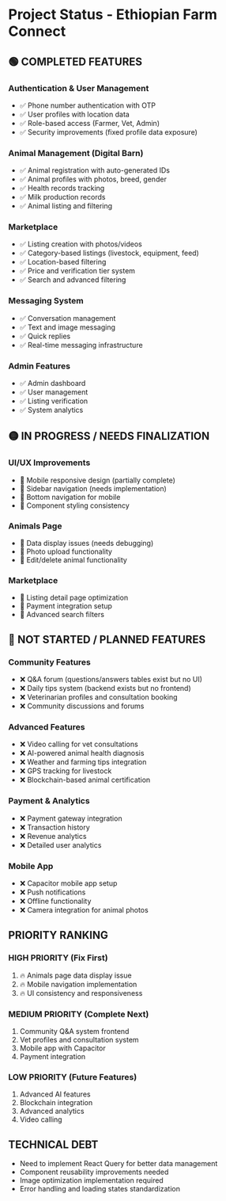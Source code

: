 # Project Status - Ethiopian Farm Connect

## 🟢 COMPLETED FEATURES

### Authentication & User Management
- ✅ Phone number authentication with OTP
- ✅ User profiles with location data
- ✅ Role-based access (Farmer, Vet, Admin)
- ✅ Security improvements (fixed profile data exposure)

### Animal Management (Digital Barn)
- ✅ Animal registration with auto-generated IDs
- ✅ Animal profiles with photos, breed, gender
- ✅ Health records tracking
- ✅ Milk production records
- ✅ Animal listing and filtering

### Marketplace
- ✅ Listing creation with photos/videos
- ✅ Category-based listings (livestock, equipment, feed)
- ✅ Location-based filtering
- ✅ Price and verification tier system
- ✅ Search and advanced filtering

### Messaging System
- ✅ Conversation management
- ✅ Text and image messaging
- ✅ Quick replies
- ✅ Real-time messaging infrastructure

### Admin Features
- ✅ Admin dashboard
- ✅ User management
- ✅ Listing verification
- ✅ System analytics

## 🟡 IN PROGRESS / NEEDS FINALIZATION

### UI/UX Improvements
- 🔄 Mobile responsive design (partially complete)
- 🔄 Sidebar navigation (needs implementation)
- 🔄 Bottom navigation for mobile
- 🔄 Component styling consistency

### Animals Page
- 🔄 Data display issues (needs debugging)
- 🔄 Photo upload functionality
- 🔄 Edit/delete animal functionality

### Marketplace
- 🔄 Listing detail page optimization
- 🔄 Payment integration setup
- 🔄 Advanced search filters

## 🔴 NOT STARTED / PLANNED FEATURES

### Community Features
- ❌ Q&A forum (questions/answers tables exist but no UI)
- ❌ Daily tips system (backend exists but no frontend)
- ❌ Veterinarian profiles and consultation booking
- ❌ Community discussions and forums

### Advanced Features
- ❌ Video calling for vet consultations
- ❌ AI-powered animal health diagnosis
- ❌ Weather and farming tips integration
- ❌ GPS tracking for livestock
- ❌ Blockchain-based animal certification

### Payment & Analytics
- ❌ Payment gateway integration
- ❌ Transaction history
- ❌ Revenue analytics
- ❌ Detailed user analytics

### Mobile App
- ❌ Capacitor mobile app setup
- ❌ Push notifications
- ❌ Offline functionality
- ❌ Camera integration for animal photos

## PRIORITY RANKING

### HIGH PRIORITY (Fix First)
1. 🔥 Animals page data display issue
2. 🔥 Mobile navigation implementation
3. 🔥 UI consistency and responsiveness

### MEDIUM PRIORITY (Complete Next)
1. Community Q&A system frontend
2. Vet profiles and consultation system
3. Mobile app with Capacitor
4. Payment integration

### LOW PRIORITY (Future Features)
1. Advanced AI features
2. Blockchain integration
3. Advanced analytics
4. Video calling

## TECHNICAL DEBT
- Need to implement React Query for better data management
- Component reusability improvements needed
- Image optimization implementation required
- Error handling and loading states standardization